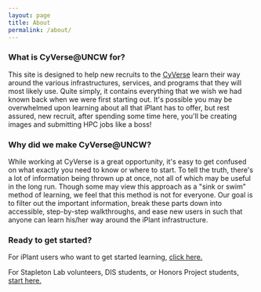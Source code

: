 ```yaml
---
layout: page
title: About
permalink: /about/
---
```

### What is CyVerse@UNCW for?

This site is designed to help new recruits to the [CyVerse](http://www.cyverse.org/) learn their way around the various infrastructures, 
services, and programs that they will most likely use. Quite simply, it contains everything that we wish we had known back when we were first starting out. 
It's possible you may be overwhelmed upon learning about all that iPlant has to offer, but rest assured, new recruit, after spending some time here, you'll be creating images and
submitting HPC jobs like a boss!

### Why did we make CyVerse@UNCW?

While working at CyVerse is a great opportunity, it's easy to get confused on what exactly you need to know or where to start. To tell the truth, there's a lot of information being thrown up at once, not all of which may
be useful in the long run. Though some may view this approach as a "sink or swim" method of learning, we feel that this method is not for everyone. Our goal is to filter out the important
information, break these parts down into accessible, step-by-step walkthroughs, and ease new users in such that anyone can learn his/her way around the iPlant infrastructure. 

### Ready to get started?

For iPlant users who want to get started learning, [click here.](https://github.com/UNCW-iPlant/Quickstart-guide/blob/master/docs/Intro%20to%20CyVerse.md)

For Stapleton Lab volunteers, DIS students, or Honors Project students, [start here.](https://github.com/UNCW-iPlant/Quickstart-guide)